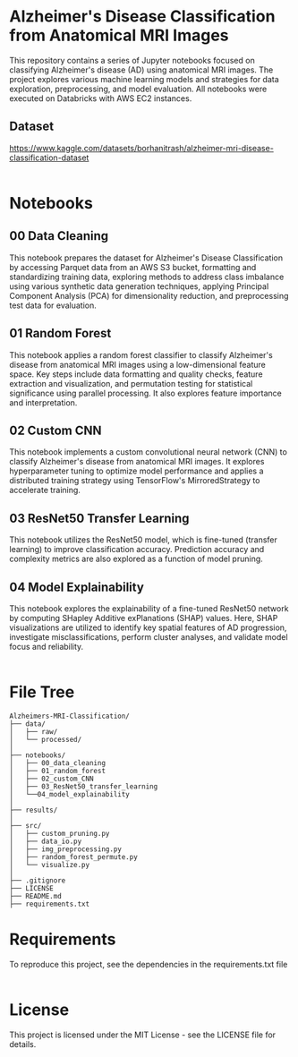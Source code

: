 # Alzheimer's Disease Classification from Anatomical MRI Images
This repository contains a series of Jupyter notebooks focused on classifying Alzheimer's disease (AD) using anatomical MRI images. The project explores various machine learning models and strategies for data exploration, preprocessing, and model evaluation. All notebooks were executed on Databricks with AWS EC2 instances. <br />

## Dataset
https://www.kaggle.com/datasets/borhanitrash/alzheimer-mri-disease-classification-dataset <br /> <br />

# Notebooks
## 00 Data Cleaning
This notebook prepares the dataset for Alzheimer's Disease Classification by accessing Parquet data from an AWS S3 bucket, formatting and standardizing training data, exploring methods to address class imbalance using various synthetic data generation techniques, applying Principal Component Analysis (PCA) for dimensionality reduction, and preprocessing test data for evaluation. <br />

## 01 Random Forest
This notebook applies a random forest classifier to classify Alzheimer's disease from anatomical MRI images using a low-dimensional feature space. Key steps include data formatting and quality checks, feature extraction and visualization, and permutation testing for statistical significance using parallel processing. It also explores feature importance and interpretation. <br />

## 02 Custom CNN
This notebook implements a custom convolutional neural network (CNN) to classify Alzheimer's disease from anatomical MRI images. It explores hyperparameter tuning to optimize model performance and applies a distributed training strategy using TensorFlow's MirroredStrategy to accelerate training. <br />

## 03 ResNet50 Transfer Learning
This notebook utilizes the ResNet50 model, which is fine-tuned (transfer learning) to improve classification accuracy. Prediction accuracy and complexity metrics are also explored as a function of model pruning. <br />

## 04 Model Explainability
This notebook explores the explainability of a fine-tuned ResNet50 network by computing SHapley Additive exPlanations (SHAP) values. Here, SHAP visualizations are utilized to identify key spatial features of AD progression, investigate misclassifications, perform cluster analyses, and validate model focus and reliability. <br /> <br />

# File Tree
```
Alzheimers-MRI-Classification/
├── data/
│   ├── raw/
│   └── processed/
│
├── notebooks/
│   ├── 00_data_cleaning
│   ├── 01_random_forest
│   ├── 02_custom_CNN
│   ├── 03_ResNet50_transfer_learning
│   └──04_model_explainability
│
├── results/
│
├── src/
│   ├── custom_pruning.py
│   ├── data_io.py
│   ├── img_preprocessing.py
│   ├── random_forest_permute.py
│   └── visualize.py
│
├── .gitignore
├── LICENSE
├── README.md
├── requirements.txt
```

# Requirements
To reproduce this project, see the dependencies in the requirements.txt file <br /> <br />

# License
This project is licensed under the MIT License - see the LICENSE file for details.

